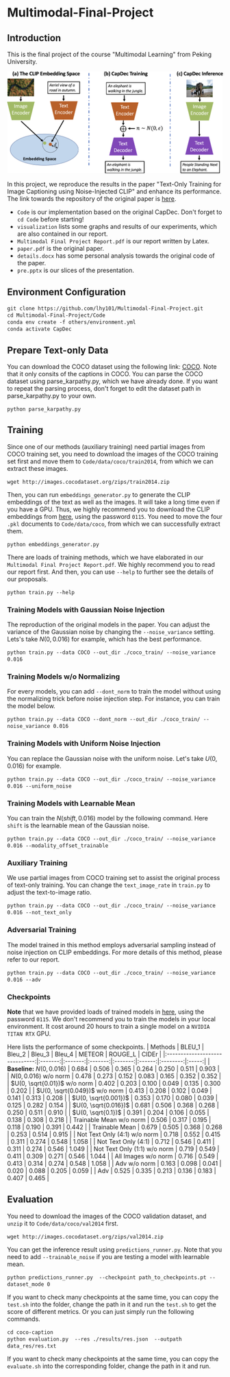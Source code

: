 # Multimodal-Final-Project


## Introduction

This is the final project of the course "Multimodal Learning" from Peking University.

<p align="center">
<img src=visualization/readme.png />
</p>

In this project, we reproduce the results in the paper "Text-Only Training for Image Captioning using Noise-Injected CLIP" and enhance its performance.
The link towards the repository of the original paper is [here](https://github.com/DavidHuji/CapDec).

- `Code` is our implementation based on the original CapDec. Don't forget to `cd Code` before starting!
- `visualization` lists some graphs and results of our experiments, which are also contained in our report.
- `Multimodal Final Project Report.pdf` is our report written by Latex.
- `paper.pdf` is the original paper.
- `details.docx` has some personal analysis towards the original code of the paper.
- `pre.pptx` is our slices of the presentation.

## Environment Configuration
```
git clone https://github.com/lhy101/Multimodal-Final-Project.git 
cd Multimodal-Final-Project/Code
conda env create -f others/environment.yml
conda activate CapDec
```

## Prepare Text-only Data

You can download the COCO dataset using the following link: [COCO](https://www.kaggle.com/datasets/shtvkumar/karpathy-splits). Note that it only consits of the captions in COCO. You can parse the COCO dataset using parse_karpathy.py, which we have already done. If you want to repeat the parsing process, don't forget to edit the dataset path in parse_karpathy.py to your own. 
```
python parse_karpathy.py
```

## Training

Since one of our methods (auxiliary training) need partial images from COCO training set, you need to download the images of the COCO training set first and move them to `Code/data/coco/train2014`, from which we can extract these images.
```
wget http://images.cocodataset.org/zips/train2014.zip
```

Then, you can run `embeddings_generator.py` to generate the CLIP embeddings of the text as well as the images. It will take a long time even if you have a GPU. Thus, we highly recommend you to download the CLIP embeddings from [here](https://pan.baidu.com/s/1Fq40LnUS4Q-WW7WPdjyTFQ?pwd=0115), using the password `0115`. You need to move the four `.pkl` documents to `Code/data/coco`, from which we can successfully extract them.
```
python embeddings_generator.py
```

There are loads of training methods, which we have elaborated in our `Multimodal Final Project Report.pdf`. We highly recommend you to read our report first. And then, you can use `--help` to further see the details of our proposals.
```
python train.py --help
```

### Training Models with Gaussian Noise Injection
The reproduction of the original models in the paper. You can adjust the variance of the Gaussian noise by changing the `--noise_variance` setting. Lets's take $N(0, 0.016)$ for example, which has the best performance. 
```
python train.py --data COCO --out_dir ./coco_train/ --noise_variance 0.016
```

### Training Models w/o Normalizing
For every models, you can add `--dont_norm` to train the model without using the normalizing trick before noise injection step. For instance, you can train the model below.
```
python train.py --data COCO --dont_norm --out_dir ./coco_train/ --noise_variance 0.016
```

### Training Models with Uniform Noise Injection
You can replace the Gaussian noise with the uniform noise. Let's take $U(0, 0.016)$ for example.
```
python train.py --data COCO --out_dir ./coco_train/ --noise_variance 0.016 --uniform_noise
```

### Training Models with Learnable Mean
You can train the $N(shift, 0.016)$ model by the following command. Here `shift` is the learnable mean of the Gaussian noise.
```
python train.py --data COCO --out_dir ./coco_train/ --noise_variance 0.016 --modality_offset_trainable
```

### Auxiliary Training
We use partial images from COCO training set to assist the original process of text-only training. You can change the `text_image_rate` in `train.py` to adjust the text-to-image ratio.
```
python train.py --data COCO --out_dir ./coco_train/ --noise_variance 0.016 --not_text_only
```

### Adversarial Training
The model trained in this method employs adversarial sampling instead of noise injection on CLIP embeddings. For more details of this method, please refer to our report.
```
python train.py --data COCO --out_dir ./coco_train/ --noise_variance 0.016 --adv
```

### Checkpoints
**Note** that we have provided loads of trained models in [here](https://pan.baidu.com/s/1JpqBQ0pwuOjBxzAeKBTSeA?pwd=0115), using the password `0115`. We don't recommend you to train the models in your local environment. It cost around 20 hours to train a single model on a `NVIDIA TITAN RTX` GPU.

Here lists the performance of some checkpoints.
| Methods                        | BLEU\_1 | Bleu\_2 | Bleu\_3 | Bleu\_4 | METEOR | ROUGE\_L | CIDEr |
|:------------------------------:|:-------:|:-------:|:-------:|:-------:|:------:|:--------:|:-----:|
| **Baseline:** $N(0, 0.016)$    | 0.684   | 0.506   | 0.365   | 0.264   | 0.250  | 0.511    | 0.903 |
| $N(0, 0.016)$ w/o norm         | 0.478   | 0.273   | 0.152   | 0.083   | 0.165  | 0.352    | 0.352 |
| $U(0, \sqrt{0.01})$ w/o norm   | 0.402   | 0.203   | 0.100   | 0.049   | 0.135  | 0.300    | 0.202 |
| $U(0, \sqrt{0.049})$ w/o norm  | 0.413   | 0.208   | 0.102   | 0.049   | 0.141  | 0.313    | 0.208 |
| $U(0, \sqrt{0.001})$           | 0.353   | 0.170   | 0.080   | 0.039   | 0.125  | 0.282    | 0.154 |
| $U(0, \sqrt{0.016})$           | 0.681   | 0.506   | 0.368   | 0.268   | 0.250  | 0.511    | 0.910 |
| $U(0, \sqrt{0.1})$             | 0.391   | 0.204   | 0.106   | 0.055   | 0.138  | 0.308    | 0.218 |
| Trainable Mean w/o norm        | 0.506   | 0.317   | 0.195   | 0.118   | 0.190  | 0.391    | 0.442 |
| Trainable Mean                 | 0.679   | 0.505   | 0.368   | 0.268   | 0.253  | 0.514    | 0.915 |
| Not Text Only (4:1) w/o norm   | 0.718   | 0.552   | 0.415   | 0.311   | 0.274  | 0.548    | 1.058 |
| Not Text Only (4:1)            | 0.712   | 0.546   | 0.411   | 0.311   | 0.274  | 0.546    | 1.049 |
| Not Text Only (1:1) w/o norm   | 0.719   | 0.549   | 0.411   | 0.309   | 0.271  | 0.546    | 1.044 |
| All Images w/o norm            | 0.716   | 0.549   | 0.413   | 0.314   | 0.274  | 0.548    | 1.058 |
| Adv w/o norm                   | 0.163   | 0.098   | 0.041   | 0.020   | 0.088  | 0.205    | 0.059 |
| Adv                            | 0.525   | 0.335   | 0.213   | 0.136   | 0.183  | 0.407    | 0.465 |


## Evaluation

You need to download the images of the COCO validation dataset, and `unzip` it to `Code/data/coco/val2014` first.
```
wget http://images.cocodataset.org/zips/val2014.zip
```

You can get the inference result using `predictions_runner.py`. Note that you need to add `--trainable_noise` if you are testing a model with learnable mean.
```
python predictions_runner.py  --checkpoint path_to_checkpoints.pt --dataset_mode 0
```

If you want to check many checkpoints at the same time, you can copy the `test.sh` into the folder, change the path in it and run the `test.sh` to
get the score of different metrics. Or you can just simply run the following commands.
```
cd coco-caption
python evaluation.py  --res ./results/res.json  --outpath data_res/res.txt
```

If you want to check many checkpoints at the same time, you can copy the `evaluate.sh` into the corresponding folder, change the path in it and run.
